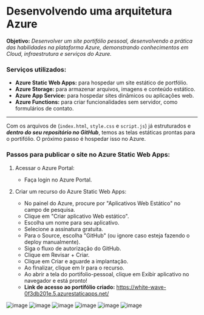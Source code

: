 # Desenvolvendo uma arquitetura Azure
**Objetivo:** *Desenvolver um site portifólio pessoal, desenvolvendo a prática das habilidades na plataforma Azure, demonstrando conhecimentos em Cloud, infraestrutura e serviços do Azure.*

### Serviços utilizados:
- **Azure Static Web Apps:** para hospedar um site estático de portfólio.
- **Azure Storage:** para armazenar arquivos, imagens e conteúdo estático.
- **Azure App Service:** para hospedar sites dinâmicos ou aplicações web.
- **Azure Functions:** para criar funcionalidades sem servidor, como formulários de contato.

---

Com os arquivos de (`index.html`, `style.css` e `script.js`) já estruturados e ***dentro do seu repositório no GitHub***, temos as telas estáticas prontas para o portifólio. O próximo passo é hospedar isso no Azure.

### Passos para publicar o site no Azure Static Web Apps:

1. Acessar o Azure Portal:
   - Faça login no Azure Portal.

2. Criar um recurso do Azure Static Web Apps:
   - No painel do Azure, procure por "Aplicativos Web Estático" no campo de pesquisa.
   - Clique em "Criar aplicativo Web estático".
   - Escolha um nome para seu aplicativo.
   - Selecione a assinatura gratuita.
   - Para o Source, escolha "GitHub" (ou ignore caso esteja fazendo o deploy manualmente).
   - Siga o fluxo de autorização do GitHub.
   - Clique em Revisar + Criar.
   - Clique em Criar e aguarde a implantação.
   - Ao finalizar, clique em Ir para o recurso.
   - Ao abrir a tela do portifolio-pessoal, clique em Exibir aplicativo no navegador e está pronto!
   - **Link de acesso ao portifólio criado:** https://white-wave-0f3db201e.5.azurestaticapps.net/

![image](https://github.com/user-attachments/assets/28fff0c7-1f75-4dbe-a505-43f1924e40b1)
![image](https://github.com/user-attachments/assets/af092a3d-d81f-4f37-b2f3-afae4917559c)
![image](https://github.com/user-attachments/assets/be093bcc-41e9-472a-98b9-03ccfe0b0739)
![image](https://github.com/user-attachments/assets/66e81ba3-1bfc-4068-9a89-b695e9aba2de)
![image](https://github.com/user-attachments/assets/1ed0f077-5f2e-4504-816f-9c0bbd7ab3d6)
![image](https://github.com/user-attachments/assets/d712faa6-61d2-4a90-97f8-c565b1f79100)


